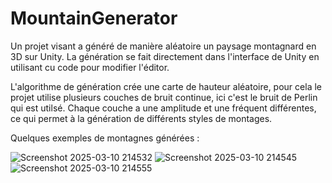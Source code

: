 # MountainGenerator

Un projet visant a généré de manière aléatoire un paysage montagnard en 3D sur Unity.
La génération se fait directement dans l'interface de Unity en utilisant cu code pour modifier l'éditor.

L'algorithme de génération crée une carte de hauteur aléatoire, pour cela le projet utilise plusieurs couches de bruit continue, ici c'est le bruit de Perlin qui est utilsé.  Chaque couche a une amplitude et une fréquent différentes, ce qui permet à la génération de différents styles de montages.

Quelques exemples de montagnes générées : 


![Screenshot 2025-03-10 214532](https://github.com/user-attachments/assets/ea895525-bca4-49af-8030-12ba53194015)
![Screenshot 2025-03-10 214545](https://github.com/user-attachments/assets/87dfac9e-f519-4212-8625-e2b2243958a6)
![Screenshot 2025-03-10 214555](https://github.com/user-attachments/assets/a2585ce4-a7bc-4cb1-b4c6-8d7f7b86216a)
